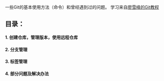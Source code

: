 一些Git的基本使用方法（命令）和曾经遇到过的问题。
学习来自[廖雪峰的Git教程](hhttps://www.liaoxuefeng.com/wiki/0013739516305929606dd18361248578c67b8067c8c017b000)
## 目录：
#### 1. 创建仓库，管理版本，使用远程仓库
#### 2. 分支管理
#### 3. 标签管理
#### 4. 部分问题及解决办法